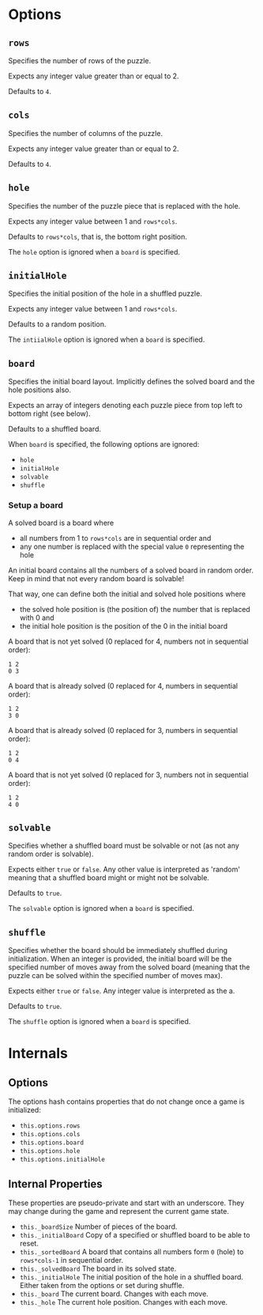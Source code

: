 Options
=======

`rows`
------

Specifies the number of rows of the puzzle.

Expects any integer value greater than or equal to 2.

Defaults to `4`.


`cols`
------

Specifies the number of columns of the puzzle.

Expects any integer value greater than or equal to 2.

Defaults to `4`.


`hole`
------

Specifies the number of the puzzle piece that is replaced with the hole.

Expects any integer value between 1 and `rows*cols`.

Defaults to `rows*cols`, that is, the bottom right position.

The `hole` option is ignored when a `board` is specified.


`initialHole`
-------------

Specifies the initial position of the hole in a shuffled puzzle.

Expects any integer value between 1 and `rows*cols`.

Defaults to a random position.

The `intiialHole` option is ignored when a `board` is specified.


`board`
-------

Specifies the initial board layout. Implicitly defines the solved board and the hole positions also.

Expects an array of integers denoting each puzzle piece from top left to bottom right (see below).

Defaults to a shuffled board.

When `board` is specified, the following options are ignored:

* `hole`
* `initialHole`
* `solvable`
* `shuffle`

### Setup a board

A solved board is a board where
* all numbers from 1 to `rows*cols` are in sequential order and
* any one number is replaced with the special value `0` representing the hole

An initial board contains all the numbers of a solved board in random order. Keep in mind that not every random board is solvable!

That way, one can define both the initial and solved hole positions where
- the solved hole position is (the position of) the number that is replaced with 0 and
- the initial hole position is the position of the 0 in the initial board

A board that is not yet solved (0 replaced for 4, numbers not in sequential order):

	1 2
	0 3

A board that is already solved (0 replaced for 4, numbers in sequential order):

	1 2
	3 0

A board that is already solved (0 replaced for 3, numbers in sequential order):

	1 2
	0 4

A board that is not yet solved (0 replaced for 3, numbers not in sequential order):

	1 2
	4 0


`solvable`
----------

Specifies whether a shuffled board must be solvable or not (as not any random order is solvable).

Expects either `true` or `false`. Any other value is interpreted as 'random' meaning that a shuffled board might or might not be solvable.

Defaults to `true`.

The `solvable` option is ignored when a `board` is specified.


`shuffle`
---------

Specifies whether the board should be immediately shuffled during initialization. When an integer is provided, the initial board will be the specified number of moves away from the solved board (meaning that the puzzle can be solved within the specified number of moves max).

Expects either `true` or `false`. Any integer value is interpreted as the a.

Defaults to `true`.

The `shuffle` option is ignored when a `board` is specified.



Internals
=========

Options
-------

The options hash contains properties that do not change once a game is initialized:

* `this.options.rows`
* `this.options.cols`
* `this.options.board`
* `this.options.hole`
* `this.options.initialHole`

Internal Properties
-------------------

These properties are pseudo-private and start with an underscore. They may change during the game and represent the current game state.

* `this._boardSize`
	Number of pieces of the board.
* `this._initialBoard`
	Copy of a specified or shuffled board to be able to reset.
* `this._sortedBoard`
  A board that contains all numbers form `0` (hole) to `rows*cols-1` in sequential order.
* `this._solvedBoard`
  The board in its solved state.
* `this._initialHole`
  The initial position of the hole in a shuffled board. Either taken from the options or set during shuffle.
* `this._board`
  The current board. Changes with each move.
* `this._hole`
  The current hole position. Changes with each move.

